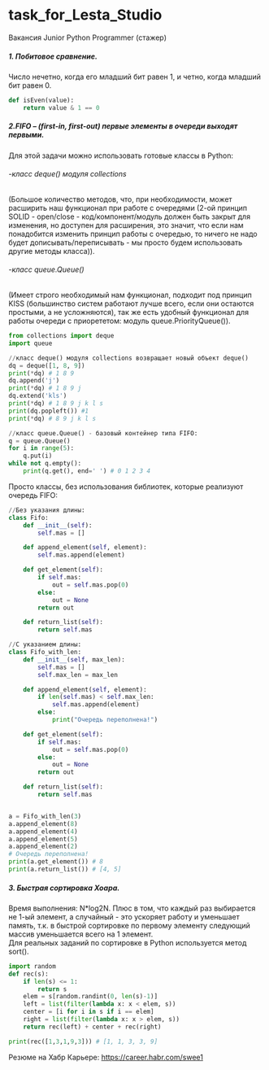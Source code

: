 # task_for_Lesta_Studio
 Вакансия Junior Python Programmer (стажер)

##### 1. Побитовое сравнение.
Число нечетно, когда его младший бит равен 1, и четно, когда младший бит равен 0.
<br/>

```python
def isEven(value):
    return value & 1 == 0
```


##### 2.FIFO – (first-in, first-out) первые элементы в очереди выходят первыми.
Для этой задачи можно использовать готовые классы в Python:
###### -класс deque() модуля collections
(Большое количество методов, что, при необходимости, может расширить наш функционал при работе с очередями (2-ой принцип SOLID - open/close - код/компонент/модуль должен быть закрыт для изменения, но доступен для расширения, это значит, что если нам понадобится изменить принцип работы с очередью, то ничего не надо будет дописывать/переписывать - мы просто будем использовать другие методы класса)).
<br/>
###### -класс queue.Queue()
(Имеет строго необходимый нам функционал, подходит под принцип KISS (большинство систем работают лучше всего, если они остаются простыми, а не усложняются), так же есть удобный функционал для работы очереди с приорететом: модуль queue.PriorityQueue()).

```python
from collections import deque
import queue

//класс deque() модуля collections возвращает новый объект deque()
dq = deque([1, 8, 9])
print(*dq) # 1 8 9
dq.append('j')
print(*dq) # 1 8 9 j
dq.extend('kls')
print(*dq) # 1 8 9 j k l s
print(dq.popleft()) #1
print(*dq) # 8 9 j k l s

//класс queue.Queue() - базовый контейнер типа FIFO:
q = queue.Queue()
for i in range(5):
    q.put(i)
while not q.empty():
    print(q.get(), end=' ') # 0 1 2 3 4
```

Просто классы, без использования библиотек, которые реализуют очередь FIFO:
```python
//Без указания длины:
class Fifo:
    def __init__(self):
        self.mas = []

    def append_element(self, element):
        self.mas.append(element)

    def get_element(self):
        if self.mas:
            out = self.mas.pop(0)
        else:
            out = None
        return out

    def return_list(self):
        return self.mas

//С указанием длины:
class Fifo_with_len:
    def __init__(self, max_len):
        self.mas = []
        self.max_len = max_len

    def append_element(self, element):
        if len(self.mas) < self.max_len:
            self.mas.append(element)
        else:
            print("Очередь переполнена!")

    def get_element(self):
        if self.mas:
            out = self.mas.pop(0)
        else:
            out = None
        return out

    def return_list(self):
        return self.mas


a = Fifo_with_len(3)
a.append_element(8)
a.append_element(4)
a.append_element(5)
a.append_element(2)
# Очередь переполнена!
print(a.get_element()) # 8
print(a.return_list()) # [4, 5]
```

##### 3. Быстрая сортировка Хоара.
Время выполнения: N*log2N. Плюс в том, что каждый раз выбирается не 1-ый элемент, а случайный - это ускоряет работу и уменьшает память,  т.к. в быстрой сортировке по первому элементу следующий массив уменьшается всего на 1 элемент.
<br/>
Для реальных заданий по сортировке в Python  используется метод sort().
<br/>

```python
import random
def rec(s):
    if len(s) <= 1:
        return s
    elem = s[random.randint(0, len(s)-1)]
    left = list(filter(lambda x: x < elem, s))
    center = [i for i in s if i == elem]
    right = list(filter(lambda x: x > elem, s))
    return rec(left) + center + rec(right)

print(rec([1,3,1,9,3])) # [1, 1, 3, 3, 9]
```


Резюме на  Хабр Карьере: https://career.habr.com/swee1 

